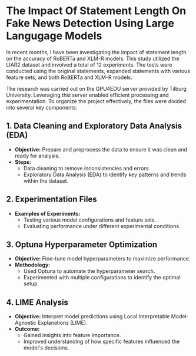 # The Impact Of Statement Length On Fake News Detection Using Large Langugage Models

In recent months, I have been investigating the impact of statement length on the accuracy of RoBERTa and XLM-R models. This study utilized the LIAR2 dataset and involved a total of 12 experiments. The tests were conducted using the original statements, expanded statements with various feature sets, and both RoBERTa and XLM-R models.


The research was carried out on the GPU4EDU server provided by Tilburg University. Leveraging this server enabled efficient processing and experimentation. To organize the project effectively, the files were divided into several key components:
## 1. Data Cleaning and Exploratory Data Analysis (EDA)
- **Objective:** Prepare and preprocess the data to ensure it was clean and ready for analysis.
- **Steps:**
  - Data cleaning to remove inconsistencies and errors.
  - Exploratory Data Analysis (EDA) to identify key patterns and trends within the dataset.

## 2. Experimentation Files
- **Examples of Experiments:**
  - Testing various model configurations and feature sets.
  - Evaluating performance under different experimental conditions.

## 3. Optuna Hyperparameter Optimization
- **Objective:** Fine-tune model hyperparameters to maximize performance.
- **Methodology:**
  - Used Optuna to automate the hyperparameter search.
  - Experimented with multiple configurations to identify the optimal setup.

## 4. LIME Analysis
- **Objective:** Interpret model predictions using Local Interpretable Model-Agnostic Explanations (LIME).
- **Outcome:** 
  - Gained insights into feature importance.
  - Improved understanding of how specific features influenced the model's decisions.


